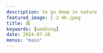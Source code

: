 ```yaml
---
description: to go deep in nature
featured_image: 1-2-46.jpeg
title: 森
keywords: [wedding]
date: 2024-07-26
menus: "main"
---
```

